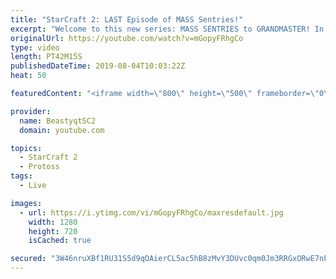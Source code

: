 ```yaml
---
title: "StarCraft 2: LAST Episode of MASS Sentries!"
excerpt: "Welcome to this new series: MASS SENTRIES to GRANDMASTER! In this series, we will see how far I can get by playing ONLY Sentries on the ladder in ALL Protoss matchups!  This is the FINAL episode of the MASS SENTRIES series! we close out with a few more epic games and a summary of the series at the end."
originalUrl: https://youtube.com/watch?v=mGopyFRhgCo
type: video
length: PT42M15S
publishedDateTime: 2019-08-04T10:03:22Z
heat: 50

featuredContent: "<iframe width=\"800\" height=\"500\" frameborder=\"0\" src=\"https://www.youtube.com/embed/mGopyFRhgCo\" allow=\"accelerometer; autoplay; encrypted-media; gyroscope; picture-in-picture\" allowfullscreen></iframe>"

provider:
  name: BeastyqtSC2
  domain: youtube.com

topics:
  - StarCraft 2
  - Protoss
tags:
  - Live

images:
  - url: https://i.ytimg.com/vi/mGopyFRhgCo/maxresdefault.jpg
    width: 1280
    height: 720
    isCached: true

secured: "3W46nruXBf1RU31S5d9qOAierCL5ac5hB8zMvY3DUvc0qm0Jm3RRGxORwE7nPEOwhLiuWeuXeDR1889mESVlF6gd24OR4WmCanrUhs+akLw8nUpmbMK+Hju+lt7uNLFX/+7tpcIw7V8odOL2iNuZdDKkNaAoMtB8F1kA8qCJ73OHVYm+H6lz267WAOuftbojFH9/4QA4EvMILAbxI8GkVVasdKcUAt4ndkWpJnp44SyFdkBHGDu+DC4K3micGNqF2dm7Sr3ZuGu6uyEVo/uFlPb5Rowe2Z3MN1xX0xjKK/SPc5d36Y6958tGarpsnZ9XZurtqK1+SKJXn8QJUM8FgaWd+KF3Mj5SBDL0TgB4/0Afvh3aSpN8KXrhYapTqq97kJLArkHr0xDtudescw2kp4QAAAGJrYL6WCGne1x6Qxg=;7K4d/8hM2FlMo/Spxcyq5g=="
---
```


